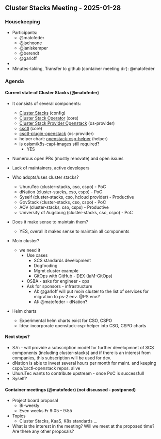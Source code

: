 ## Cluster Stacks Meeting - 2025-01-28

### Housekeeping

- Participants:
    - @matofeder
    - @jschoone
    - @janiskemper
    - @berendt
    - @garloff
 - 
- Minutes-taking, Transfer to github (container meeting dir): @matofeder

### Agenda

#### Current state of Cluster Stacks (@matofeder)
- It consists of several components:
    - [Cluster Stacks](https://github.com/SovereignCloudStack/cluster-stacks) (config)
    - [Cluster Stack Operator](https://github.com/SovereignCloudStack/cluster-stack-operator) (core)
    - [Cluster Stack Provider Openstack](https://github.com/SovereignCloudStack/cluster-stack-provider-openstack) (os-provider)
    - [csctl](https://github.com/SovereignCloudStack/csctl) (core)
    - [csctl-plugin-openstack](https://github.com/SovereignCloudStack/csctl-plugin-openstack) (os-provider)
    - helper chart: [openstack-csp-helper](https://github.com/SovereignCloudStack/openstack-csp-helper) (helper)
    - is osism/k8s-capi-images still required?
        - YES
- Numerous open PRs (mostly renovate) and open issues
- Lack of maintainers, active developers
- Who adopts/uses cluster stacks?
    - UhuruTec (cluster-stacks, cso, cspo) - PoC
    - dNation (cluster-stacks, cso, cspo) - PoC
    - Syself (cluster-stacks, cso, hcloud provider) - Productive
    - GovStack (cluster-stacks, cso, cspo) - PoC 
    - AOV (cluster-stacks, cso, cspo) - Productive
    - University of Augsburg (cluster-stacks, cso, cspo) - PoC
- Does it make sense to maintain them?
    - YES, overall it makes sense to maintain all components
- Moin cluster?
    - we need it 
        - Use cases
            - SCS standards development
            - Dogfooding
            - Mgmt cluster example
            - GitOps with GitHub - DEX (IaM-GitOps)
        - OSBA - asks for engineer - ops 
        - Ask for sponsors - infrastructure
            - AI: @garloff will put moin cluster to the list of services for migration to ps-2 env. @PS env.?
            - AI: @matofeder - dNation?
            
- Helm charts
    - Experimental helm charts exist for CSO, CSPO
    - Idea: incorporate openstack-csp-helper into CSO, CSPO charts

#### Next steps?
- S7n - will provide a subscription model for further developmnet of SCS components (including cluster-stacks) and if there is an interest from companies, this subscription will be used for dev. 
- dNation is able to invest several hours per month for maint. and keeping cspo/csctl-openstack repos. alive 
- UhuruTec wants to contribute upstream - once PoC is successfull
- Syself?

#### Container meetings (@matofeder) (not discussed - postponed)
- Project board proposal
    - Bi-weekly
    - Even weeks Fr 9:05 - 9:55
- Topics
    - Cluster Stacks, KaaS, K8s standards ...
- What is the interest in the meeting? Will we meet at the proposed time? Are there any other proposals?
